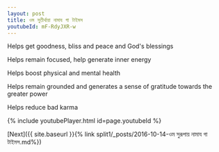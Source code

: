 ```yaml
---
layout: post
title: ওম সুতীর্থায়া নামায গা টাইমস
youtubeId: mF-RdyJXR-w
---
```

 
 
Helps get goodness, bliss and peace and God's blessings
 
Helps remain focused, help generate inner energy 
 
Helps boost physical and mental health 
 
Helps remain grounded and generates a sense of gratitude towards the greater power 
 
Helps reduce bad karma
 
 
 
 


{% include youtubePlayer.html id=page.youtubeId %}
 
[Next]({{ site.baseurl }}{% link  split1/_posts/2016-10-14-ওম সুরূপায় নামায গা টাইমস.md%})
 
